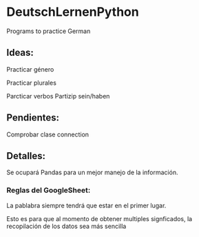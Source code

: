 # DeutschLernenPython
 Programs to practice German

## Ideas: 

Practicar género

Practicar plurales

Parcticar verbos Partizip sein/haben

## Pendientes:
Comprobar clase connection


## Detalles:

Se ocupará Pandas para un mejor manejo de la información.

### Reglas del GoogleSheet:

La pablabra siempre tendrá que estar en el primer lugar. 

Esto es para que al momento de obtener multiples signficados, la recopilación
de los datos sea más sencilla
 
